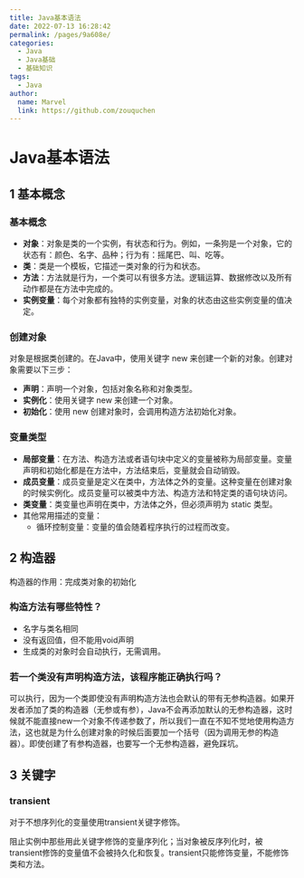 ```yaml
---
title: Java基本语法
date: 2022-07-13 16:28:42
permalink: /pages/9a608e/
categories:
  - Java
  - Java基础
  - 基础知识
tags:
  - Java
author: 
  name: Marvel
  link: https://github.com/zouquchen
---
```

# Java基本语法

## 1 基本概念

### 基本概念

- **对象**：对象是类的一个实例，有状态和行为。例如，一条狗是一个对象，它的状态有：颜色、名字、品种；行为有：摇尾巴、叫、吃等。
- **类**：类是一个模板，它描述一类对象的行为和状态。
- **方法**：方法就是行为，一个类可以有很多方法。逻辑运算、数据修改以及所有动作都是在方法中完成的。
- **实例变量**：每个对象都有独特的实例变量，对象的状态由这些实例变量的值决定。

### 创建对象

对象是根据类创建的。在Java中，使用关键字 new 来创建一个新的对象。创建对象需要以下三步：

- **声明**：声明一个对象，包括对象名称和对象类型。
- **实例化**：使用关键字 new 来创建一个对象。
- **初始化**：使用 new 创建对象时，会调用构造方法初始化对象。

### 变量类型

- **局部变量**：在方法、构造方法或者语句块中定义的变量被称为局部变量。变量声明和初始化都是在方法中，方法结束后，变量就会自动销毁。
- **成员变量**：成员变量是定义在类中，方法体之外的变量。这种变量在创建对象的时候实例化。成员变量可以被类中方法、构造方法和特定类的语句块访问。
- **类变量**：类变量也声明在类中，方法体之外，但必须声明为 static 类型。
- 其他常用描述的变量：
  - 循环控制变量：变量的值会随着程序执行的过程而改变。


## 2 构造器

构造器的作用：完成类对象的初始化

### 构造方法有哪些特性？

- 名字与类名相同
- 没有返回值，但不能用void声明
- 生成类的对象时会自动执行，无需调用。

### 若一个类没有声明构造方法，该程序能正确执行吗？

可以执行，因为一个类即使没有声明构造方法也会默认的带有无参构造器。如果开发者添加了类的构造器（无参或有参），Java不会再添加默认的无参构造器，这时候就不能直接new一个对象不传递参数了，所以我们一直在不知不觉地使用构造方法，这也就是为什么创建对象的时候后面要加一个括号（因为调用无参的构造器）。即使创建了有参构造器，也要写一个无参构造器，避免踩坑。

## 3 关键字

### transient

对于不想序列化的变量使用transient关键字修饰。

阻止实例中那些用此关键字修饰的变量序列化；当对象被反序列化时，被transient修饰的变量值不会被持久化和恢复。transient只能修饰变量，不能修饰类和方法。
